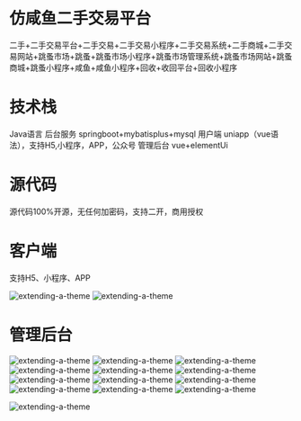 # 仿咸鱼二手交易平台

二手+二手交易平台+二手交易+二手交易小程序+二手交易系统+二手商城+二手交易网站+跳蚤市场+跳蚤+跳蚤市场小程序+跳蚤市场管理系统+跳蚤市场网站+跳蚤商城+跳蚤小程序+咸鱼+咸鱼小程序+回收+收回平台+回收小程序

# 技术栈

Java语言
后台服务 springboot+mybatisplus+mysql
用户端 uniapp（vue语法），支持H5,小程序，APP，公众号
管理后台 vue+elementUi

# 源代码

源代码100%开源，无任何加密码，支持二开，商用授权

# 客户端

 支持H5、小程序、APP 


![extending-a-theme](/01.png)
![extending-a-theme](/02.png)


 # 管理后台

![extending-a-theme](/03.png)
![extending-a-theme](/04.png)
![extending-a-theme](/05.png)
![extending-a-theme](/06.png)
![extending-a-theme](/07.png)
![extending-a-theme](/08.png)
![extending-a-theme](/09.png)
![extending-a-theme](/10.png)
![extending-a-theme](/11.png)
![extending-a-theme](/12.png)
![extending-a-theme](/13.png)
![extending-a-theme](/14.png)

![extending-a-theme](/xiaomage.jpg)













 



